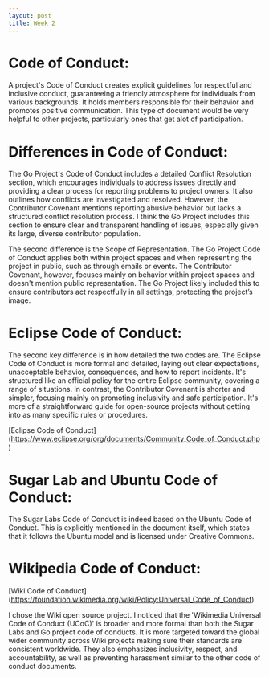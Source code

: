 ```yaml
---
layout: post
title: Week 2
---
```



# Code of Conduct:
A project's Code of Conduct creates explicit guidelines for respectful and inclusive conduct, guaranteeing a friendly atmosphere for individuals from various backgrounds. It holds members responsible for their behavior and promotes positive communication. This type of document would be very helpful to other projects, particularly ones that get alot of participation.

# Differences in Code of Conduct:
The Go Project's Code of Conduct includes a detailed Conflict Resolution section, which encourages individuals to address issues directly and providing a clear process for reporting problems to project owners. It also outlines how conflicts are investigated and resolved. However, the Contributor Covenant mentions reporting abusive behavior but lacks a structured conflict resolution process. I think the Go Project includes this section to ensure clear and transparent handling of issues, especially given its large, diverse contributor population.

<!--more-->
The second difference is the Scope of Representation. The Go Project Code of Conduct applies both within project spaces and when representing the project in public, such as through emails or events. The Contributor Covenant, however, focuses mainly on behavior within project spaces and doesn't mention public representation. The Go Project likely included this to ensure contributors act respectfully in all settings, protecting the project’s image.


# Eclipse Code of Conduct:
The second key difference is in how detailed the two codes are. The Eclipse Code of Conduct is more formal and detailed, laying out clear expectations, unacceptable behavior, consequences, and how to report incidents. It's structured like an official policy for the entire Eclipse community, covering a range of situations. In contrast, the Contributor Covenant is shorter and simpler, focusing mainly on promoting inclusivity and safe participation. It's more of a straightforward guide for open-source projects without getting into as many specific rules or procedures.

[Eclipse Code of Conduct] (https://www.eclipse.org/org/documents/Community_Code_of_Conduct.php)

# Sugar Lab and Ubuntu Code of Conduct:
The Sugar Labs Code of Conduct is indeed based on the Ubuntu Code of Conduct. This is explicitly mentioned in the document itself, which states that it follows the Ubuntu model and is licensed under Creative Commons. 


# Wikipedia Code of Conduct:
[Wiki Code of Conduct] (https://foundation.wikimedia.org/wiki/Policy:Universal_Code_of_Conduct)

I chose the Wiki open source project. I noticed that the 'Wikimedia Universal Code of Conduct (UCoC)' is broader and more formal than both the Sugar Labs and Go project code of conducts. It is more targeted toward the  global wider community across Wiki projects making sure their standards are consistent worldwide. They also emphasizes inclusivity, respect, and accountability, as well as preventing harassment similar to the other code of conduct documents. 
